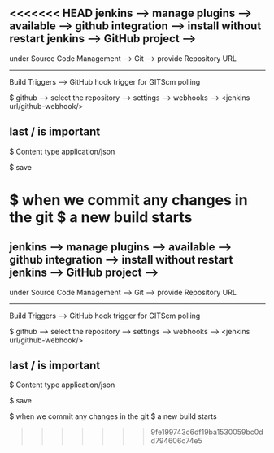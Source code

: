 <<<<<<< HEAD
jenkins 
--> manage plugins 
--> available 
--> github integration 
--> install without restart
jenkins 
--> GitHub project 
--> <provide the project url> 
---------------------------------------
under
Source Code Management
-->  Git --> provide Repository URL

------------------------------------
Build Triggers
--> GitHub hook trigger for GITScm polling

$ github --> select the repository --> settings --> webhooks --> <jenkins url/github-webhook/> 
## last / is important

$ Content type
application/json

$ save

$ when we commit any changes in the git 
$ a new build starts
=======
jenkins 
--> manage plugins 
--> available 
--> github integration 
--> install without restart
jenkins 
--> GitHub project 
--> <provide the project url> 
---------------------------------------
under
Source Code Management
-->  Git --> provide Repository URL

------------------------------------
Build Triggers
--> GitHub hook trigger for GITScm polling

$ github --> select the repository --> settings --> webhooks --> <jenkins url/github-webhook/> 
## last / is important

$ Content type
application/json

$ save

$ when we commit any changes in the git 
$ a new build starts
>>>>>>> 9fe199743c6df19ba1530059bc0dd794606c74e5
